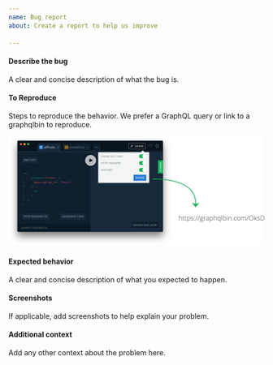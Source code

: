 ```yaml
---
name: Bug report
about: Create a report to help us improve

---
```


#### Describe the bug ####

A clear and concise description of what the bug is.

#### To Reproduce ####

Steps to reproduce the behavior. We prefer a GraphQL query or link to a graphqlbin to reproduce.

<img src="./share_playground.png" alt="playground"></a>


#### Expected behavior ####

A clear and concise description of what you expected to happen.

#### Screenshots ####

If applicable, add screenshots to help explain your problem.

#### Additional context ####

Add any other context about the problem here.
